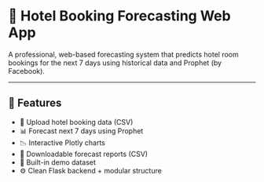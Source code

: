 # 🏨 Hotel Booking Forecasting Web App

A professional, web-based forecasting system that predicts hotel room bookings for the next 7 days using historical data and Prophet (by Facebook).

---

## 🚀 Features

- 📁 Upload hotel booking data (CSV)
- 📊 Forecast next 7 days using Prophet
- 📉 Interactive Plotly charts
- 📄 Downloadable forecast reports (CSV)
- 🧪 Built-in demo dataset
- ⚙️ Clean Flask backend + modular structure


